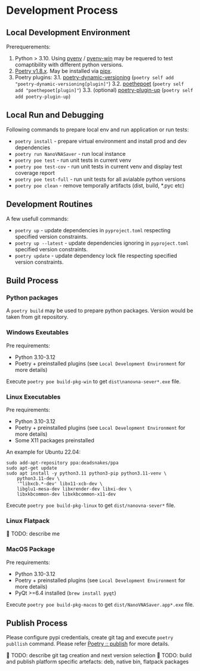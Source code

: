 # Development Process

## Local Development Environment

Prerequerements:

1. Python > 3.10. Using [pyenv](https://github.com/pyenv/pyenv) / [pyenv-win](https://github.com/pyenv-win/pyenv-win) may be requered to test comaptibility with different python versions.
2. [Poetry v1.8.x](https://python-poetry.org/docs/1.8/#installation). May be installed via [pipx](https://pipx.pypa.io/latest/installation/).
3. Poetry plugins:
    3.1. [poetry-dynamic-versioning](https://github.com/mtkennerly/poetry-dynamic-versioning) (`poetry self add "poetry-dynamic-versioning[plugin]"`)
    3.2. [poethepoet](https://github.com/nat-n/poethepoet) (`poetry self add "poethepoet[plugin]"`)
    3.3. (optional) [poetry-plugin-up](https://github.com/MousaZeidBaker/poetry-plugin-up) (`poetry self add poetry-plugin-up`)

## Local Run and Debugging

Following commands to prepare local env and run application or run tests:

* `poetry install` - prepare virtual environment and install prod and dev dependencies
* `poetry run NanoVNASaver` - run local instance
* `poetry poe test` - run unit tests in current venv
* `poetry poe test-cov` - run unit tests in current venv and display test coverage report
* `poetry poe test-full` - run unit tests for all avialable python versions
* `poetry poe clean` - remove temporally artifacts (dist, build, *.pyc etc)
 
## Development Routines

A few usefull commands:

* `poetry up` - update dependencies in `pyproject.toml` respecting specified version constraints.
* `poetry up --latest` - update dependencies ignoring in `pyproject.toml` specified version constraints.
* `poetry update` - update dependency lock file respecting specified version constraints.

## Build Process

### Python packages

A `poetry build` may be used to prepare python packages. Version would be taken from git repository.

### Windows Exeutables

Pre requirements:

* Python 3.10-3.12
* Poetry + preinstalled plugins (see `Local Development Environment` for more details)

Execute `poetry poe build-pkg-win` to get `dist\nanovna-sever*.exe` file.

### Linux Executables

Pre requirements:

* Python 3.10-3.12
* Poetry + preinstalled plugins (see `Local Development Environment` for more details)
* Some X11 packages preinstalled

An example for Ubuntu 22.04:

```
sudo add-apt-repository ppa:deadsnakes/ppa
sudo apt-get update
sudo apt install -y python3.11 python3-pip python3.11-venv \
    python3.11-dev \
    '^libxcb.*-dev' libx11-xcb-dev \
    libglu1-mesa-dev libxrender-dev libxi-dev \
    libxkbcommon-dev libxkbcommon-x11-dev
```

Execute `poetry poe build-pkg-linux` to get `dist/nanovna-sever*` file.

### Linux Flatpack

🚧 TODO: describe me

### MacOS Package

Pre requirements:

* Python 3.10-3.12
* Poetry + preinstalled plugins (see `Local Development Environment` for more details)
* PyQt >=6.4 installed (`brew install pyqt`)

Execute `poetry poe build-pkg-macos` to get `dist/NanoVNASaver.app*.exe` file.

## Publish Process

Please configure pypi credentials, create git tag and execute `poetry publlish` command. Please refer [Poetry :: publish](https://python-poetry.org/docs/1.8/cli/#publish) for more details.

🚧 TODO: describe git tag creation and next version selection
🚧 TODO: build and publish platform specific artefacts: deb, native bin, flatpack packages